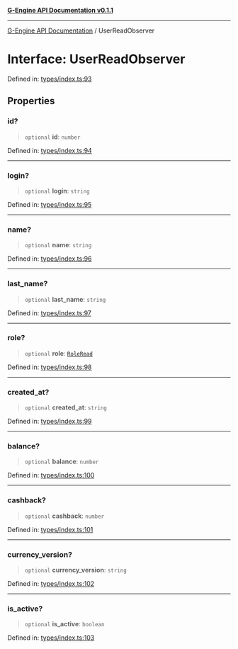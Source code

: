 [**G-Engine API Documentation v0.1.1**](../README.md)

***

[G-Engine API Documentation](../globals.md) / UserReadObserver

# Interface: UserReadObserver

Defined in: [types/index.ts:93](https://github.com/yakoshiq/g-engine-nodejs-lib/blob/6b4ec644f458bf28039e0209e5a91bd0ec704446/src/types/index.ts#L93)

## Properties

### id?

> `optional` **id**: `number`

Defined in: [types/index.ts:94](https://github.com/yakoshiq/g-engine-nodejs-lib/blob/6b4ec644f458bf28039e0209e5a91bd0ec704446/src/types/index.ts#L94)

***

### login?

> `optional` **login**: `string`

Defined in: [types/index.ts:95](https://github.com/yakoshiq/g-engine-nodejs-lib/blob/6b4ec644f458bf28039e0209e5a91bd0ec704446/src/types/index.ts#L95)

***

### name?

> `optional` **name**: `string`

Defined in: [types/index.ts:96](https://github.com/yakoshiq/g-engine-nodejs-lib/blob/6b4ec644f458bf28039e0209e5a91bd0ec704446/src/types/index.ts#L96)

***

### last\_name?

> `optional` **last\_name**: `string`

Defined in: [types/index.ts:97](https://github.com/yakoshiq/g-engine-nodejs-lib/blob/6b4ec644f458bf28039e0209e5a91bd0ec704446/src/types/index.ts#L97)

***

### role?

> `optional` **role**: [`RoleRead`](RoleRead.md)

Defined in: [types/index.ts:98](https://github.com/yakoshiq/g-engine-nodejs-lib/blob/6b4ec644f458bf28039e0209e5a91bd0ec704446/src/types/index.ts#L98)

***

### created\_at?

> `optional` **created\_at**: `string`

Defined in: [types/index.ts:99](https://github.com/yakoshiq/g-engine-nodejs-lib/blob/6b4ec644f458bf28039e0209e5a91bd0ec704446/src/types/index.ts#L99)

***

### balance?

> `optional` **balance**: `number`

Defined in: [types/index.ts:100](https://github.com/yakoshiq/g-engine-nodejs-lib/blob/6b4ec644f458bf28039e0209e5a91bd0ec704446/src/types/index.ts#L100)

***

### cashback?

> `optional` **cashback**: `number`

Defined in: [types/index.ts:101](https://github.com/yakoshiq/g-engine-nodejs-lib/blob/6b4ec644f458bf28039e0209e5a91bd0ec704446/src/types/index.ts#L101)

***

### currency\_version?

> `optional` **currency\_version**: `string`

Defined in: [types/index.ts:102](https://github.com/yakoshiq/g-engine-nodejs-lib/blob/6b4ec644f458bf28039e0209e5a91bd0ec704446/src/types/index.ts#L102)

***

### is\_active?

> `optional` **is\_active**: `boolean`

Defined in: [types/index.ts:103](https://github.com/yakoshiq/g-engine-nodejs-lib/blob/6b4ec644f458bf28039e0209e5a91bd0ec704446/src/types/index.ts#L103)
